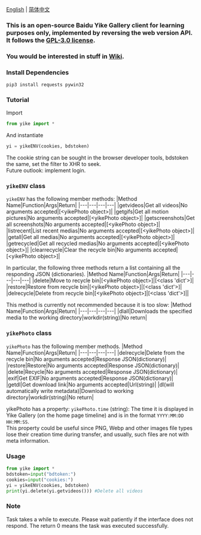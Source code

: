 [English](https://github.com/hexin-lin-1024/yikeWebClient/blob/main/README.md) | [简体中文](https://github.com/hexin-lin-1024/yikeWebClient/blob/main/README.sc.md)

### This is an open-source Baidu Yike Gallery client for learning purposes only, implemented by reversing the web version API. It follows the [GPL-3.0 license](https://github.com/hexin-lin-1024/yikeWebClientPython/blob/main/LICENSE).
### You would be interested in stuff in [Wiki](https://github.com/hexin-lin-1024/yikeWebClientPython/wiki).
### Install Dependencies
`pip3 install requests pywin32`
### Tutorial
Import
```Python
from yike import *
```
And instantiate
```Python
yi = yikeENV(cookies, bdstoken)
```
The cookie string can be sought in the browser developer tools, bdstoken the same, set the filter to XHR to seek.  
Future outlook: implement login.  
### `yikeENV` class
`yikeENV` has the following member methods:
|Method Name|Function|Args|Return|
|---|---|---|---|
|getvideos|Get all videos|No arguments accepted|\[\<yikePhoto object\>\]|
|getgifs|Get all motion pictures|No arguments accepted|\[\<yikePhoto object\>\]|
|getscreenshots|Get all screenshots|No arguments accepted|\[\<yikePhoto object\>\]|
|listrecent|List recent medias|No arguments accepted|\[\<yikePhoto object\>\]|
|getall|Get all medias|No arguments accepted|\[\<yikePhoto object\>\]|
|getrecycled|Get all recycled medias|No arguments accepted|\[\<yikePhoto object\>\]|
|clearrecycle|Clear the recycle bin|No arguments accepted|\[\<yikePhoto object\>\]|

In particular, the following three methods return a list containing all the responding JSON (dictionaries).
|Method Name|Function|Args|Return|
|---|---|---|---|
|delete|Move to recycle bin|\[\<yikePhoto object\>\]|\[\<class 'dict'\>\]|
|restore|Restore from recycle bin|\[\<yikePhoto object\>\]|\[\<class 'dict'\>\]|
|delrecycle|Delete from recycle bin|\[\<yikePhoto object\>\]|\[\<class 'dict'\>\]||

This method is currently not recommended because it is too slow:
|Method Name|Function|Args|Return|
|---|---|---|---|
|dlall|Downloads the specified media to the working directory|workdir(string)|No return|
### `yikePhoto` class
`yikePhoto` has the following member methods.
|Method Name|Function|Args|Return|
|---|---|---|---|
|delrecycle|Delete from the recycle bin|No arguments accepted|Response JSON(dictionary)|
|restore|Restore|No arguments accepted|Response JSON(dictionary)|
|delete|Recycle|No arguments accepted|Response JSON(dictionary)|
|exif|Get EXIF|No arguments accepted|Response JSON(dictionary)|
|getdl|Get download link|No arguments accepted|Url(string)|
|dl(will automatically write metadata)|Download to working directory|workdir(string)|No return|

yikePhoto has a property: `yikePhoto.time` (string): The time it is displayed in Yike Gallery (on the home page timeline) and is in the format `YYYY:MM:DD HH:MM:SS`.  
This property could be useful since PNG, Webp and other images file types lose their creation time during transfer, and usually, such files are not with meta information.
### Usage
```Python
from yike import *
bdstoken=input("bdtoken:")
cookies=input("cookies:")
yi = yikeENV(cookies, bdstoken)
print(yi.delete(yi.getvideos())) #Delete all videos
```
### Note
Task takes a while to execute. Please wait patiently if the interface does not respond. The return 0 means the task was executed successfully.
